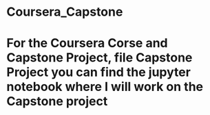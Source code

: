 # Coursera_Capstone
# For the Coursera Corse and Capstone Project, file Capstone Project you can find the jupyter notebook where I will work on the Capstone project
